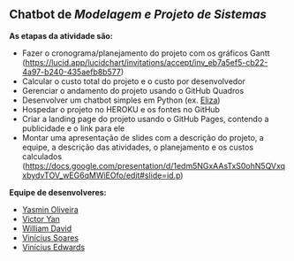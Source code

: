## Chatbot de *Modelagem e Projeto de Sistemas*

**As etapas da atividade são:**
  - Fazer o cronograma/planejamento do projeto com os gráficos Gantt (https://lucid.app/lucidchart/invitations/accept/inv_eb7a5ef5-cb22-4a97-b240-435aefb8b577)
  - Calcular o custo total do projeto e o custo por desenvolvedor
  - Gerenciar o andamento do projeto usando o GitHub Quadros
  - Desenvolver um chatbot simples em Python (ex. [Eliza](https://pt.wikipedia.org/wiki/ELIZA))
  - Hospedar o projeto no HEROKU e os fontes no GitHub
  - Criar a landing page do projeto usando o GitHub Pages, contendo a publicidade e o link para ele
  - Montar uma apresentação de slides com a descrição do projeto, a equipe, a descrição das atividades, o planejamento e os custos calculados (https://docs.google.com/presentation/d/1edm5NGxAAsTxS0ohN5QVxqxbydvTOV_wEG6qMWiEOfo/edit#slide=id.p)

**Equipe de desenvolveres:**
  - [Yasmin Oliveira](https://github.com/YMMO18)
  - [Victor Yan](https://github.com/Victor7095)
  - [William David](https://github.com/WillDavid)
  - [Vinícius Soares](https://github.com/Vinicius-Soares)
  - [Vinícius Edwards](https://github.com/EdwardsVinicius)
